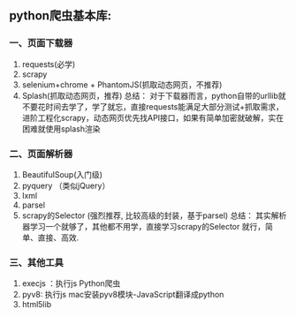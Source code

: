 ## python爬虫基本库:
###  一、页面下载器
1. requests(必学)
2. scrapy
3. selenium+chrome + PhantomJS(抓取动态网页，不推荐)
4. Splash(抓取动态网页，推荐)
总结： 对于下载器而言，python自带的urllib就不要花时间去学了，学了就忘，直接requests能满足大部分测试+抓取需求，进阶工程化scrapy，动态网页优先找API接口，如果有简单加密就破解，实在困难就使用splash渲染

### 二、页面解析器
1. BeautifulSoup(入门级)
2. pyquery （类似jQuery）
3. lxml
4. parsel
5. scrapy的Selector (强烈推荐, 比较高级的封装，基于parsel)
总结： 其实解析器学习一个就够了，其他都不用学，直接学习scrapy的Selector 就行，简单、直接、高效.
### 三、其他工具
1. execjs ：执行js Python爬虫
2. pyv8: 执行js mac安装pyv8模块-JavaScript翻译成python
3. html5lib
